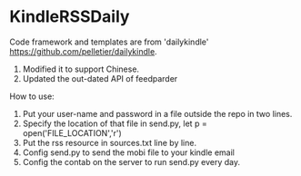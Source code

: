 KindleRSSDaily
===

Code framework and templates are from 'dailykindle' https://github.com/pelletier/dailykindle.

1. Modified it to support Chinese.
2. Updated the out-dated API of feedparder


How to use:

1. Put your user-name and password in a file outside the repo in two lines.
2. Specify the location of that file in send.py, let p = open('FILE_LOCATION','r')
3. Put the rss resource in sources.txt line by line.
4. Config send.py to send the mobi file to your kindle email
5. Config the contab on the server to run send.py every day.



